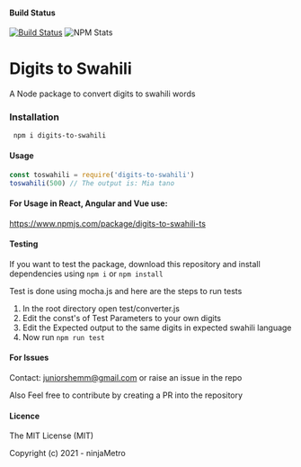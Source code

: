 #### Build Status
[![Build Status](https://travis-ci.com/ninjaMetro/digits-to-swahili.svg?branch=main)](https://travis-ci.com/ninjaMetro/digits-to-swahili)   ![NPM Stats](https://img.shields.io/npm/dt/digits-to-swahili)

# Digits to Swahili

A Node package to convert digits to swahili words

### Installation

` npm i digits-to-swahili`

#### Usage

```js
const toswahili = require('digits-to-swahili')
toswahili(500) // The output is: Mia tano
```

#### For Usage in React, Angular and Vue use:

https://www.npmjs.com/package/digits-to-swahili-ts


#### Testing

If you want to test the package, download this repository and install dependencies using `npm i` or `npm install` 

Test is done using mocha.js and here are the steps to run tests

1. In the root directory open test/converter.js
2. Edit the const's of Test Parameters to your own digits
3. Edit the Expected output to the same digits in expected swahili language
4. Now run `npm run test`


#### For Issues

Contact: juniorshemm@gmail.com or raise an issue in the repo

Also Feel free to contribute by creating a PR into the repository


#### Licence
The MIT License (MIT)

Copyright (c) 2021 - ninjaMetro







